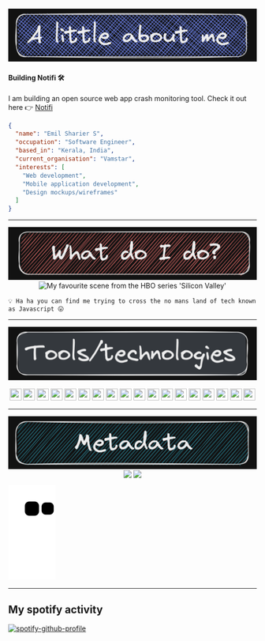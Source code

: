 <p align="center">
<img src="./assets/about-me.png" />
</p>

#### Building Notifi 🛠️

I am building an open source web app crash monitoring tool. Check it out here 👉 [Notifi](https://www.notifi.site)

```json
{
  "name": "Emil Sharier S",
  "occupation": "Software Engineer",
  "based_in": "Kerala, India",
  "current_organisation": "Vamstar",
  "interests": [
    "Web development",
    "Mobile application development",
    "Design mockups/wireframes"
  ]
}
```

---

<p align="center">
<img src="./assets/what-do-i-do.png" />
<img src="https://media.tenor.com/5TCfc6_VVnQAAAAd/gilfoyle-silicon-valley.gif" alt="My favourite scene from the HBO series 'Silicon Valley'" />

</p>

```
💡 Ha ha you can find me trying to cross the no mans land of tech known as Javascript 😛
```

---

<p align="center">
<img src="./assets/tools.png" />
<p align="center">
<img src="https://cdn.jsdelivr.net/gh/devicons/devicon/icons/javascript/javascript-original.svg" width="24px" height="24px" />
<img src="https://cdn.jsdelivr.net/gh/devicons/devicon/icons/typescript/typescript-original.svg"  width="24px" height="24px" />
<img src="https://cdn.jsdelivr.net/gh/devicons/devicon/icons/flutter/flutter-original.svg"  width="24px" height="24px" />
<img src="https://cdn.jsdelivr.net/gh/devicons/devicon/icons/nodejs/nodejs-original.svg"  width="24px" height="24px" />
<img src="https://cdn.jsdelivr.net/gh/devicons/devicon/icons/react/react-original.svg"  width="24px" height="24px" />
<img src="https://cdn.jsdelivr.net/gh/devicons/devicon/icons/electron/electron-original.svg"  width="24px" height="24px" />
<img src="https://cdn.jsdelivr.net/gh/devicons/devicon/icons/figma/figma-original.svg"  width="24px" height="24px" />
<img src="https://cdn.jsdelivr.net/gh/devicons/devicon/icons/mongodb/mongodb-original.svg"  width="24px" height="24px" />
<img src="https://cdn.jsdelivr.net/gh/devicons/devicon/icons/amazonwebservices/amazonwebservices-original-wordmark.svg"  width="24px" height="24px" />
<img src="https://cdn.jsdelivr.net/gh/devicons/devicon/icons/firebase/firebase-plain.svg"  width="24px" height="24px" />
<img src="https://cdn.jsdelivr.net/gh/devicons/devicon/icons/dart/dart-original.svg"  width="24px" height="24px" />
<img src="https://cdn.jsdelivr.net/gh/devicons/devicon/icons/mysql/mysql-original.svg"  width="24px" height="24px" />
<img src="https://cdn.jsdelivr.net/gh/devicons/devicon/icons/postgresql/postgresql-original.svg"  width="24px" height="24px" />
<img src="https://cdn.jsdelivr.net/gh/devicons/devicon/icons/vscode/vscode-original.svg"  width="24px" height="24px" />
<img src="https://cdn.jsdelivr.net/gh/devicons/devicon/icons/bash/bash-original.svg"  width="24px" height="24px" />
<img src="https://cdn.jsdelivr.net/gh/devicons/devicon/icons/babel/babel-original.svg"  width="24px" height="24px" />
<img src="https://cdn.jsdelivr.net/gh/devicons/devicon/icons/bootstrap/bootstrap-original.svg"  width="24px" height="24px" />
<img src="https://cdn.jsdelivr.net/gh/devicons/devicon/icons/docker/docker-original.svg"  width="24px" height="24px" />
          
</p>
</p>

---

<p align="center">

<img src="./assets/metadata.png" align="center" />

<img src="https://github-readme-stats.vercel.app/api/top-langs/?username=anuraghazra&layout=compact" align="center" />

<img src="https://github-readme-stats.vercel.app/api?username=emilshr&theme=gruvbox" align="center" />

![Snake animation](https://github.com/emilshr/emilshr/blob/output/github-contribution-grid-snake.svg)

</p>

---

## My spotify activity

[![spotify-github-profile](https://spotify-github-profile.vercel.app/api/view?uid=d2i0hth6y49lt8dr9l50byct4&cover_image=true&theme=novatorem&show_offline=false&background_color=121212&bar_color=53b14f&bar_color_cover=false)](https://github.com/kittinan/spotify-github-profile)
